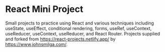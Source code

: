 # React Mini Project
Small projects to practice using React and various techniques including useState, useEffect, conditional rendering, forms, useRef, useContext, useReducer, useContext, useReducer, and React Router. Projects supplied and forked from https://react-projects.netlify.app/ by https://www.johnsmilga.com/.

